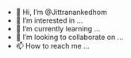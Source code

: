 - 👋 Hi, I’m @Jittranankedhom
- 👀 I’m interested in ...
- 🌱 I’m currently learning ...
- 💞️ I’m looking to collaborate on ...
- 📫 How to reach me ...

<!---
Jittranankedhom/Jittranankedhom is a ✨ special ✨ repository because its `README.md` (this file) appears on your GitHub profile.
You can click the Preview link to take a look at your changes.
--->
